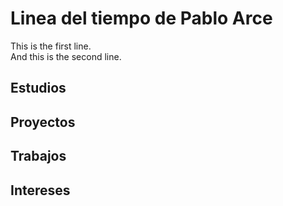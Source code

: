 # Linea del tiempo de Pablo Arce
This is the first line.<br>
And this is the second line.

## Estudios

## Proyectos

## Trabajos

## Intereses 

